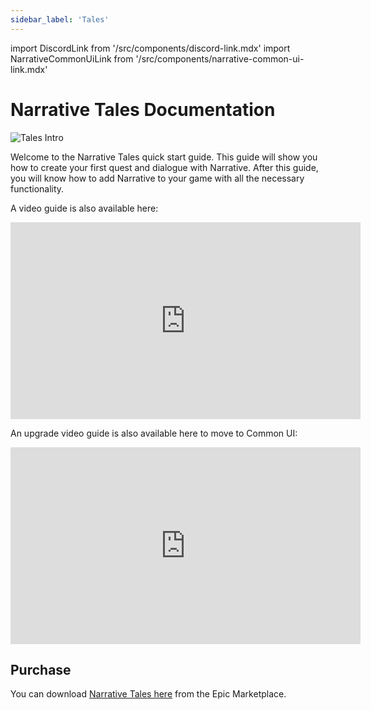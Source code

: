 ```yaml
---
sidebar_label: 'Tales'
---
```


import DiscordLink from '/src/components/discord-link.mdx'
import NarrativeCommonUiLink from '/src/components/narrative-common-ui-link.mdx'

# Narrative Tales Documentation

![Tales Intro](/img/image105.webp)

Welcome to the Narrative Tales quick start guide. This guide will show you how to create your first quest and dialogue with Narrative. After this guide, you will know how to add Narrative to your game with all the necessary functionality.

<NarrativeCommonUiLink></NarrativeCommonUiLink>

A video guide is also available here:

<iframe width="560" height="315" src="https://www.youtube.com/embed/azheylJrvvk?si=gZ2jHjDn_jSkTzVC" title="YouTube video player" frameborder="0" allow="accelerometer; autoplay; clipboard-write; encrypted-media; gyroscope; picture-in-picture; web-share" referrerpolicy="strict-origin-when-cross-origin" allowfullscreen></iframe>

An upgrade video guide is also available here to move to Common UI:

<iframe width="560" height="315" src="https://www.youtube.com/embed/lvH2QrYpOrs?si=aariosVEUHKhc_Yr" title="YouTube video player" frameborder="0" allow="accelerometer; autoplay; clipboard-write; encrypted-media; gyroscope; picture-in-picture; web-share" referrerpolicy="strict-origin-when-cross-origin" allowfullscreen></iframe>

<DiscordLink></DiscordLink>

## Purchase

You can download [Narrative Tales here](https://www.unrealengine.com/marketplace/en-US/product/narrative-quest-and-dialogue-editor) from the Epic Marketplace.